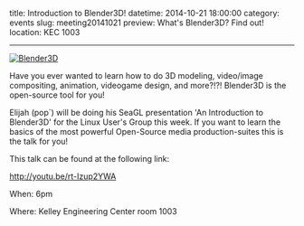 title: Introduction to Blender3D! 
datetime: 2014-10-21 18:00:00
category: events
slug: meeting20141021
preview: What's Blender3D? Find out! 
location: KEC 1003

---

<a href="http://blender.org">![Blender3D](http://download.blender.org/institute/logos/blender-plain.png)</a>

Have you ever wanted to learn how to do 3D modeling, video/image compositing,
animation, videogame design, and more?!?! Blender3D is the open-source tool for
you!

Elijah (pop`) will be doing his SeaGL presentation 'An Introduction to
Blender3D' for the Linux User's Group this week. If you want to learn the
basics of the most powerful Open-Source media production-suites this is the 
talk for you!

This talk can be found at the following link:

<a href="http://youtu.be/rt-Izup2YWA">http://youtu.be/rt-Izup2YWA</a>

When: 6pm

Where: Kelley Engineering Center room 1003

